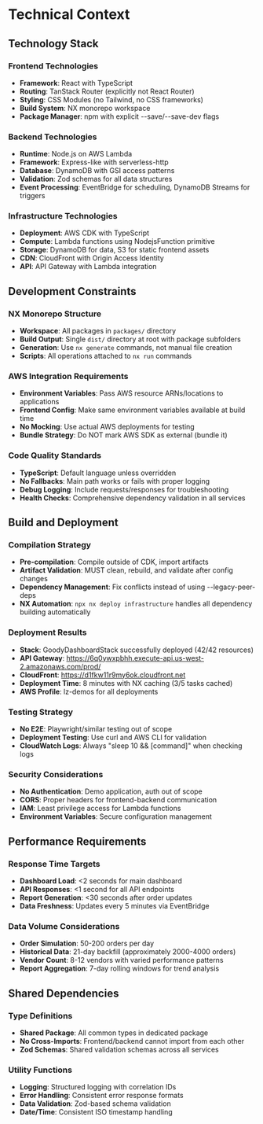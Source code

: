 # Technical Context

## Technology Stack

### Frontend Technologies
- **Framework**: React with TypeScript
- **Routing**: TanStack Router (explicitly not React Router)
- **Styling**: CSS Modules (no Tailwind, no CSS frameworks)
- **Build System**: NX monorepo workspace
- **Package Manager**: npm with explicit --save/--save-dev flags

### Backend Technologies
- **Runtime**: Node.js on AWS Lambda
- **Framework**: Express-like with serverless-http
- **Database**: DynamoDB with GSI access patterns
- **Validation**: Zod schemas for all data structures
- **Event Processing**: EventBridge for scheduling, DynamoDB Streams for triggers

### Infrastructure Technologies
- **Deployment**: AWS CDK with TypeScript
- **Compute**: Lambda functions using NodejsFunction primitive
- **Storage**: DynamoDB for data, S3 for static frontend assets
- **CDN**: CloudFront with Origin Access Identity
- **API**: API Gateway with Lambda integration

## Development Constraints

### NX Monorepo Structure
- **Workspace**: All packages in `packages/` directory
- **Build Output**: Single `dist/` directory at root with package subfolders
- **Generation**: Use `nx generate` commands, not manual file creation
- **Scripts**: All operations attached to `nx run` commands

### AWS Integration Requirements
- **Environment Variables**: Pass AWS resource ARNs/locations to applications
- **Frontend Config**: Make same environment variables available at build time
- **No Mocking**: Use actual AWS deployments for testing
- **Bundle Strategy**: Do NOT mark AWS SDK as external (bundle it)

### Code Quality Standards
- **TypeScript**: Default language unless overridden
- **No Fallbacks**: Main path works or fails with proper logging
- **Debug Logging**: Include requests/responses for troubleshooting
- **Health Checks**: Comprehensive dependency validation in all services

## Build and Deployment

### Compilation Strategy
- **Pre-compilation**: Compile outside of CDK, import artifacts
- **Artifact Validation**: MUST clean, rebuild, and validate after config changes
- **Dependency Management**: Fix conflicts instead of using --legacy-peer-deps
- **NX Automation**: `npx nx deploy infrastructure` handles all dependency building automatically

### Deployment Results
- **Stack**: GoodyDashboardStack successfully deployed (42/42 resources)
- **API Gateway**: https://6q0ywxpbhh.execute-api.us-west-2.amazonaws.com/prod/
- **CloudFront**: https://d1fkw11r9my6ok.cloudfront.net
- **Deployment Time**: 8 minutes with NX caching (3/5 tasks cached)
- **AWS Profile**: lz-demos for all deployments

### Testing Strategy
- **No E2E**: Playwright/similar testing out of scope
- **Deployment Testing**: Use curl and AWS CLI for validation
- **CloudWatch Logs**: Always "sleep 10 && [command]" when checking logs

### Security Considerations
- **No Authentication**: Demo application, auth out of scope
- **CORS**: Proper headers for frontend-backend communication
- **IAM**: Least privilege access for Lambda functions
- **Environment Variables**: Secure configuration management

## Performance Requirements

### Response Time Targets
- **Dashboard Load**: <2 seconds for main dashboard
- **API Responses**: <1 second for all API endpoints
- **Report Generation**: <30 seconds after order updates
- **Data Freshness**: Updates every 5 minutes via EventBridge

### Data Volume Considerations
- **Order Simulation**: 50-200 orders per day
- **Historical Data**: 21-day backfill (approximately 2000-4000 orders)
- **Vendor Count**: 8-12 vendors with varied performance patterns
- **Report Aggregation**: 7-day rolling windows for trend analysis

## Shared Dependencies

### Type Definitions
- **Shared Package**: All common types in dedicated package
- **No Cross-Imports**: Frontend/backend cannot import from each other
- **Zod Schemas**: Shared validation schemas across all services

### Utility Functions
- **Logging**: Structured logging with correlation IDs
- **Error Handling**: Consistent error response formats
- **Data Validation**: Zod-based schema validation
- **Date/Time**: Consistent ISO timestamp handling
